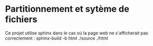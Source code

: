 # Partitionnement et sytème de fichiers
Ce projet utilise sphinx 
dans le cas où la page web ne s'afficherait pas correctement :
sphinx-build -b html ./source ./html
